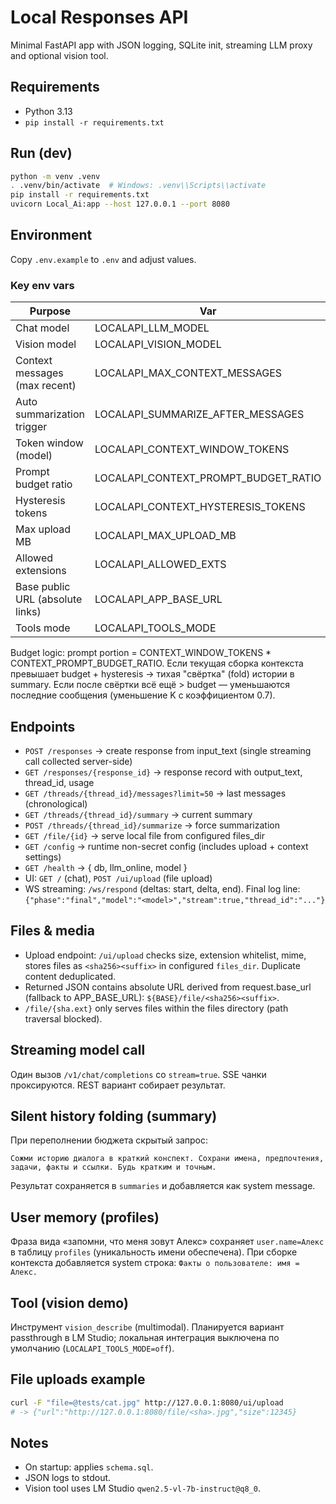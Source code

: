 # Local Responses API

Minimal FastAPI app with JSON logging, SQLite init, streaming LLM proxy and optional vision tool.

## Requirements
- Python 3.13
- `pip install -r requirements.txt`

## Run (dev)
```bash
python -m venv .venv
. .venv/bin/activate  # Windows: .venv\\Scripts\\activate
pip install -r requirements.txt
uvicorn Local_Ai:app --host 127.0.0.1 --port 8080
```

## Environment
Copy `.env.example` to `.env` and adjust values.

### Key env vars
| Purpose | Var | Default |
|---------|-----|---------|
| Chat model | LOCALAPI_LLM_MODEL | qwen/qwen3-14b |
| Vision model | LOCALAPI_VISION_MODEL | qwen2.5-vl-7b-instruct@q8_0 |
| Context messages (max recent) | LOCALAPI_MAX_CONTEXT_MESSAGES | 12 |
| Auto summarization trigger | LOCALAPI_SUMMARIZE_AFTER_MESSAGES | 16 |
| Token window (model) | LOCALAPI_CONTEXT_WINDOW_TOKENS | 32768 |
| Prompt budget ratio | LOCALAPI_CONTEXT_PROMPT_BUDGET_RATIO | 0.6 |
| Hysteresis tokens | LOCALAPI_CONTEXT_HYSTERESIS_TOKENS | 1024 |
| Max upload MB | LOCALAPI_MAX_UPLOAD_MB | 25 |
| Allowed extensions | LOCALAPI_ALLOWED_EXTS | .png,.jpg,.jpeg,.webp,.gif,.pdf,.txt |
| Base public URL (absolute links) | LOCALAPI_APP_BASE_URL | http://127.0.0.1:8080 |
| Tools mode | LOCALAPI_TOOLS_MODE | off |

Budget logic: prompt portion = CONTEXT_WINDOW_TOKENS * CONTEXT_PROMPT_BUDGET_RATIO. Если текущая сборка контекста превышает budget + hysteresis → тихая "свёртка" (fold) истории в summary. Если после свёртки всё ещё > budget — уменьшаются последние сообщения (уменьшение K с коэффициентом 0.7).

## Endpoints
- `POST /responses` -> create response from input_text (single streaming call collected server-side)
- `GET /responses/{response_id}` -> response record with output_text, thread_id, usage
- `GET /threads/{thread_id}/messages?limit=50` -> last messages (chronological)
- `GET /threads/{thread_id}/summary` -> current summary
- `POST /threads/{thread_id}/summarize` -> force summarization
- `GET /file/{id}` -> serve local file from configured files_dir
- `GET /config` -> runtime non-secret config (includes upload + context settings)
- `GET /health` -> { db, llm_online, model }
- UI: `GET /` (chat), `POST /ui/upload` (file upload)
- WS streaming: `/ws/respond` (deltas: start, delta, end). Final log line: `{"phase":"final","model":"<model>","stream":true,"thread_id":"..."}`

## Files & media
- Upload endpoint: `/ui/upload` checks size, extension whitelist, mime, stores files as `<sha256><suffix>` in configured `files_dir`. Duplicate content deduplicated.
- Returned JSON contains absolute URL derived from request.base_url (fallback to APP_BASE_URL): `${BASE}/file/<sha256><suffix>`.
- `/file/{sha.ext}` only serves files within the files directory (path traversal blocked).

## Streaming model call
Один вызов `/v1/chat/completions` со `stream=true`. SSE чанки проксируются. REST вариант собирает результат.

## Silent history folding (summary)
При переполнении бюджета скрытый запрос:
```
Сожми историю диалога в краткий конспект. Сохрани имена, предпочтения, задачи, факты и ссылки. Будь кратким и точным.
```
Результат сохраняется в `summaries` и добавляется как system message.

## User memory (profiles)
Фраза вида «запомни, что меня зовут Алекс» сохраняет `user.name=Алекс` в таблицу `profiles` (уникальность имени обеспечена). При сборке контекста добавляется system строка: `Факты о пользователе: имя = Алекс.`

## Tool (vision demo)
Инструмент `vision_describe` (multimodal). Планируется вариант passthrough в LM Studio; локальная интеграция выключена по умолчанию (`LOCALAPI_TOOLS_MODE=off`).

## File uploads example
```bash
curl -F "file=@tests/cat.jpg" http://127.0.0.1:8080/ui/upload
# -> {"url":"http://127.0.0.1:8080/file/<sha>.jpg","size":12345}
```

## Notes
- On startup: applies `schema.sql`.
- JSON logs to stdout.
- Vision tool uses LM Studio `qwen2.5-vl-7b-instruct@q8_0`.
